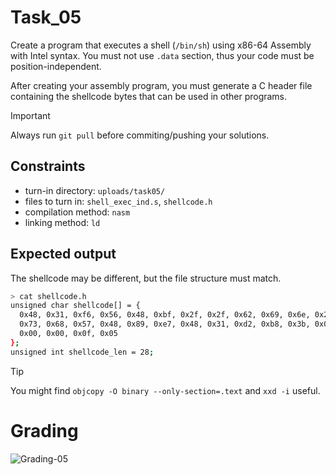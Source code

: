 # Task_05
Create a program that executes a shell (`/bin/sh`) using x86-64 Assembly with Intel syntax. You must not use `.data` section, thus your code must be position-independent.

After creating your assembly program, you must generate a C header file containing the shellcode bytes that can be used in other programs.

> [!IMPORTANT]
> Always run `git pull` before commiting/pushing your solutions.

## Constraints
- turn-in directory: `uploads/task05/`
- files to turn in: `shell_exec_ind.s`, `shellcode.h`
- compilation method: `nasm`
- linking method: `ld`

## Expected output
The shellcode may be different, but the file structure must match.
``` bash
> cat shellcode.h
unsigned char shellcode[] = {
  0x48, 0x31, 0xf6, 0x56, 0x48, 0xbf, 0x2f, 0x2f, 0x62, 0x69, 0x6e, 0x2f,
  0x73, 0x68, 0x57, 0x48, 0x89, 0xe7, 0x48, 0x31, 0xd2, 0xb8, 0x3b, 0x00,
  0x00, 0x00, 0x0f, 0x05
};
unsigned int shellcode_len = 28;
```

> [!TIP]
> You might find `objcopy -O binary --only-section=.text` and `xxd -i` useful.

# Grading
![Grading-05](https://github.com/okraus42/BE-class_02/actions/workflows/grading-05.yml/badge.svg)